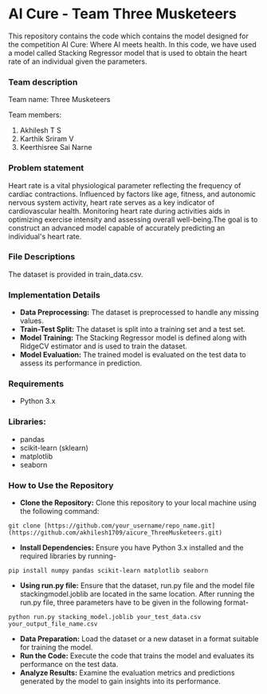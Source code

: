 # AI Cure - Team Three Musketeers

This repository contains the code which contains the model designed for the competition AI Cure: Where AI meets health. In this code, we have used a model called Stacking Regressor model that is used to obtain the heart rate of an individual given the parameters.

### Team description
Team name: Three Musketeers

Team members:
1. Akhilesh T S
2. Karthik Sriram V
3. Keerthisree Sai Narne

### Problem statement

Heart rate is a vital physiological parameter reflecting the frequency of cardiac contractions. Influenced by factors like age, fitness, and autonomic nervous system activity, heart rate serves as a key indicator of cardiovascular health. Monitoring heart rate during activities aids in optimizing exercise intensity and assessing overall well-being.The goal is to construct an advanced model capable of accurately predicting an individual's heart rate.

### File Descriptions

The dataset is provided in train_data.csv.

### Implementation Details
- **Data Preprocessing:** The dataset is preprocessed to handle any missing values.
- **Train-Test Split:** The dataset is split into a training set and a test set.
- **Model Training:** The Stacking Regressor model is defined along with RidgeCV estimator and is used to train the dataset.
- **Model Evaluation:** The trained model is evaluated on the test data to assess its performance in prediction.

### Requirements
  - Python 3.x   

### Libraries:
  - pandas
  - scikit-learn (sklearn)
  - matplotlib
  - seaborn

### How to Use the Repository
- **Clone the Repository:** Clone this repository to your local machine using the following command:
```
git clone [https://github.com/your_username/repo_name.git](https://github.com/akhilesh1709/aicure_ThreeMusketeers.git)
```
- **Install Dependencies:** Ensure you have Python 3.x installed and the required libraries by running-
```
pip install numpy pandas scikit-learn matplotlib seaborn
```
- **Using run.py file:** Ensure that the dataset, run.py file and the model file stackingmodel.joblib are located in the same location. After running the run.py file, three parameters have to be given in the following format-
```
python run.py stacking_model.joblib your_test_data.csv your_output_file_name.csv
```
- **Data Preparation:** Load the dataset or a new dataset in a format suitable for training the model.
- **Run the Code:** Execute the code that trains the model and evaluates its performance on the test data.
- **Analyze Results:** Examine the evaluation metrics and predictions generated by the model to gain insights into its performance.
